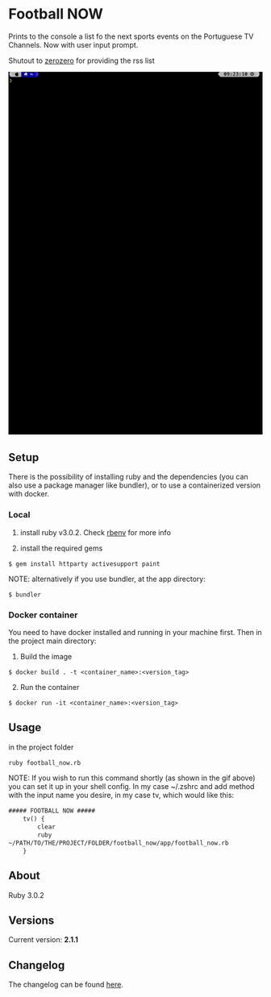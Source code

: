 # Football NOW

Prints to the console a list fo the next sports events on the Portuguese TV Channels. Now with user input prompt.

Shutout to [zerozero](https://www.zerozero.pt/rss/zapping.php) for providing the rss list

![Demo gif](https://github.com/wmanica/football_now/blob/master/blob/preview.gif)

## Setup
There is the possibility of installing ruby and the dependencies (you can also use a package manager like bundler), or
to use a containerized version with docker.

### Local
1) install ruby v3.0.2. Check [rbenv](https://github.com/rbenv/rbenv) for more info

2) install the required gems
```
$ gem install httparty activesupport paint
```
NOTE: alternatively if you use bundler, at the app directory:
```
$ bundler
```

### Docker container
You need to have docker installed and running in your machine first. Then in the project main directory:

1) Build the image
```
$ docker build . -t <container_name>:<version_tag>
```
2) Run the container
```
$ docker run -it <container_name>:<version_tag>
```

## Usage

in the project folder
```
ruby football_now.rb
```
NOTE: If you wish to run this command shortly (as shown in the gif above) you can set it up in your shell config. In my case ~/.zshrc and add method with the input name you desire, in my case tv, which would like this:
```
##### FOOTBALL NOW #####
	tv() {
		clear
		ruby ~/PATH/TO/THE/PROJECT/FOLDER/football_now/app/football_now.rb
	}
```

## About

Ruby 3.0.2

## Versions

Current version: **2.1.1**

## Changelog

The changelog can be found [here](changelog.md).

